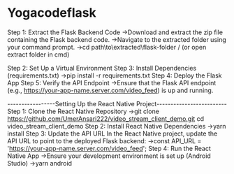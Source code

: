 # Yogacodeflask
Step 1: Extract the Flask Backend Code
->Download and extract the zip file containing the Flask backend code.
->Navigate to the extracted folder using your command prompt.
->cd path\to\extracted\flask-folder / (or open extract folder in cmd)


Step 2: Set Up a Virtual Environment
Step 3: Install Dependencies (requirements.txt)
 ->pip install -r requirements.txt
Step 4: Deploy the Flask App
Step 5: Verify the API Endpoint
 ->Ensure that the Flask API endpoint (e.g., https://your-app-name.server.com/video_feed) 
   is up and running.

 -----------------Setting Up the React Native Project-------------------------
Step 1: Clone the React Native Repository
 ->git clone https://github.com/UmerAnsari222/video_stream_client_demo.git
     cd video_stream_client_demo
Step 2: Install React Native Dependencies
 ->yarn install
Step 3: Update the API URL
In the React Native project, update the API URL to point to the deployed Flask backend:
 ->const API_URL = 'https://your-app-name.server.com/video_feed';
Step 4: Run the React Native App
 ->Ensure your development environment is set up (Android Studio)
->yarn android
